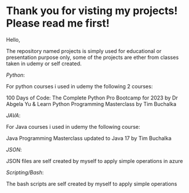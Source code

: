 # Thank you for visting my projects! Please read me first!

Hello,

The repository named projects is simply used for educational or presentation purpose only, some of the projects are ether from classes taken in udemy or self created.

*Python*:

For python courses i used in udemy the following 2 courses:

100 Days of Code: The Complete Python Pro Bootcamp for 2023 by Dr Abgela Yu & Learn Python Programming Masterclass by Tim Buchalka




*JAVA*:

For Java courses i used in udemy the following course:

Java Programming Masterclass updated to Java 17 by Tim Buchalka






*JSON*:

JSON files are self created by myself to apply simple operations in azure







*Scripting/Bash*:

The bash scripts are self created by myself to apply simple operations


